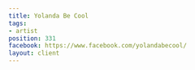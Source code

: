 ```yaml
---
title: Yolanda Be Cool
tags:
- artist
position: 331
facebook: https://www.facebook.com/yolandabecool/
layout: client
---
```



